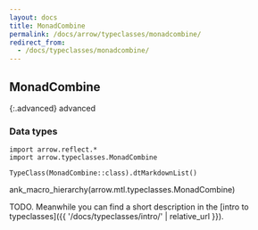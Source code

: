 ```yaml
---
layout: docs
title: MonadCombine
permalink: /docs/arrow/typeclasses/monadcombine/
redirect_from:
  - /docs/typeclasses/monadcombine/
---
```


## MonadCombine

{:.advanced}
advanced

### Data types

```kotlin:ank:replace
import arrow.reflect.*
import arrow.typeclasses.MonadCombine

TypeClass(MonadCombine::class).dtMarkdownList()
```

ank_macro_hierarchy(arrow.mtl.typeclasses.MonadCombine)

TODO. Meanwhile you can find a short description in the [intro to typeclasses]({{ '/docs/typeclasses/intro/' | relative_url }}).
